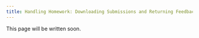 ```yaml
---
title: Handling Homework: Downloading Submissions and Returning Feedback
---
```

This page will be written soon.
